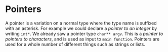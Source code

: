 # Pointers

A pointer is a variation on a normal type where the type name is suffixed with
an asterisk. For example we could declare a *pointer to an integer* by writing
`int*`. We already saw a pointer type `char** argv`. This is a *pointer to
pointers to characters*, and is used as input to `main function`.
Pointers are used for a whole number of different things such as strings or
lists.
